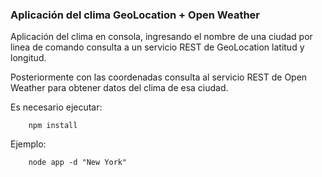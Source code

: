 
### Aplicación del clima GeoLocation + Open Weather

Aplicación del clima en consola, ingresando el nombre de una ciudad por linea de comando consulta a un servicio REST de GeoLocation latitud y longitud. 

Posteriormente con las coordenadas consulta al servicio REST de Open Weather para obtener datos del clima de esa ciudad.

Es necesario ejecutar:
```
    npm install 
```

Ejemplo:

```
    node app -d "New York"
```


